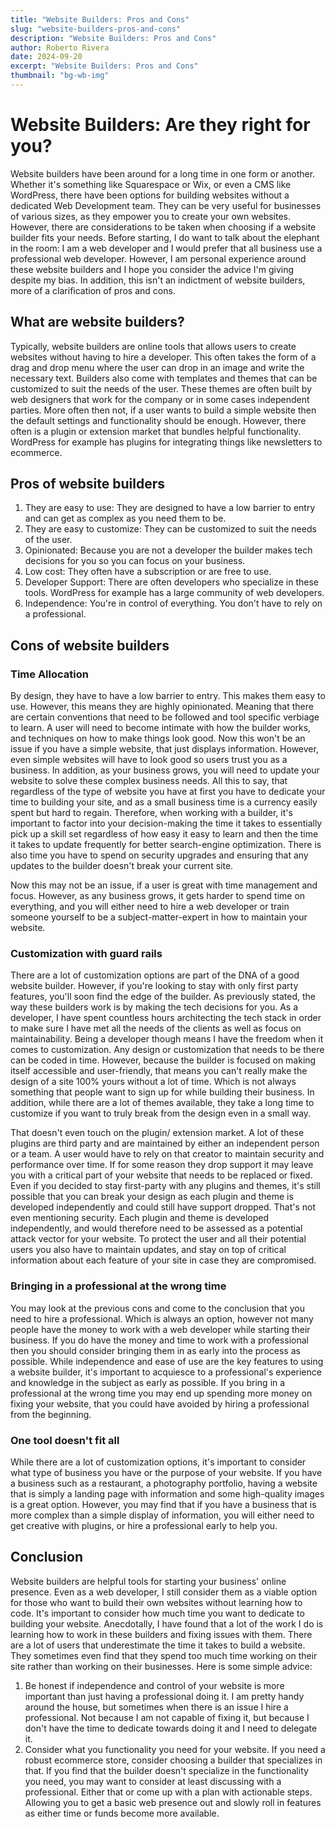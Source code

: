 ```yaml
---
title: "Website Builders: Pros and Cons"
slug: "website-builders-pros-and-cons"
description: "Website Builders: Pros and Cons"
author: Roberto Rivera
date: 2024-09-20
excerpt: "Website Builders: Pros and Cons"
thumbnail: "bg-wb-img"
---
```


# Website Builders: Are they right for you?

Website builders have been around for a long time in one form or another. Whether it's something like Squarespace or
Wix, or even a CMS like WordPress, there have been options for building websites without a dedicated Web Development
team. They can be very useful for businesses of various sizes, as they empower you to create your own websites. However,
there are considerations to be taken when choosing if a website builder fits your needs. Before starting, I do want to
talk about the elephant in the room: I am a web developer and I would prefer that all business use a professional web
developer. However, I am personal experience around these website builders and I hope you consider the advice I'm giving
despite my bias. In addition, this isn't an indictment of website builders, more of a clarification of pros and cons.

## What are website builders?

Typically, website builders are online tools that allows users to create websites without having to hire a developer.
This often takes the form of a drag and drop menu where the user can drop in an image and write the necessary text.
Builders also come with templates and themes that can be customized to suit the needs of the user. These themes are
often built by web designers that work for the company or in some cases independent parties. More often then not, if a
user wants to build a simple website then the default settings and functionality should be enough. However, there often
is a plugin or extension market that bundles helpful functionality. WordPress for example has plugins for integrating
things like newsletters to ecommerce.

## Pros of website builders

1. They are easy to use: They are designed to have a low barrier to entry and can get as complex as you need them to be.
2. They are easy to customize: They can be customized to suit the needs of the user.
3. Opinionated: Because you are not a developer the builder makes tech decisions for you so you can focus on your
   business.
4. Low cost: They often have a subscription or are free to use.
5. Developer Support: There are often developers who specialize in these tools. WordPress for example has a large
   community of web developers.
6. Independence: You're in control of everything. You don't have to rely on a professional.

## Cons of website builders

### Time Allocation

By design, they have to have a low barrier to entry. This makes them easy to use. However, this means they are highly
opinionated. Meaning that there are certain conventions that need to be followed and tool specific verbiage to learn. A
user will need to become intimate with how the builder works, and techniques on how to make things look
good. Now this won't be an issue if you have a simple website, that just displays information. However, even simple
websites will have to look good so users trust you as a business. In addition, as your business grows, you will need to
update your website to solve these complex business needs. All this to say, that regardless of the type of website you
have at first you have to dedicate your time to building your site, and as a small business time is a currency easily
spent but hard to regain. Therefore, when working with a builder, it's important to factor into your decision-making the
time it takes to essentially pick up a skill set regardless of how easy it easy to learn and then the time it takes to
update frequently for better search-engine optimization. There is also time you have to spend on security upgrades and
ensuring that any updates to the builder doesn't break your current site.

Now this may not be an issue, if a user is great with time management and focus. However, as any business grows, it gets
harder to spend time on everything, and you will either need to hire a web developer or train someone yourself to be a
subject-matter-expert in how to maintain your website.

### Customization with guard rails

There are a lot of customization options are part of the DNA of a good website builder. However, if you're looking to
stay with only first party features, you'll soon find the edge of the builder. As previously stated, the way these
builders work is by making the tech decisions for you. As a developer, I have spent countless hours architecting the
tech stack in order to make sure I have met all the needs of the clients as well as focus on maintainability. Being a
developer though means I have the freedom when it comes to customization. Any design or customization that needs to be
there can be coded in time. However, because the builder is focused on making itself accessible and user-friendly, that
means you can't really make the design of a site 100% yours without a lot of time. Which is not always something that
people want to sign up for while building their business. In addition, while there are a lot of themes available, they
take a long time to customize if you want to truly break from the design even in a small way.

That doesn't even touch on the plugin/ extension market. A lot of these plugins are third party and are maintained by
either an independent person or a team. A user would have to rely on that creator to maintain security and performance
over time. If for some reason they drop support it may leave you with a critical part of your website that needs to be
replaced or fixed. Even if you decided to stay first-party with any plugins and themes, it's still possible that you can
break your design as each plugin and theme is developed independently and could still have support dropped. That's not
even mentioning security. Each plugin and theme is developed independently, and would therefore need to be assessed as a
potential attack vector for your website. To protect the user and all their potential users you also have to maintain
updates, and stay on top of critical information about each feature of your site in case they are compromised.

### Bringing in a professional at the wrong time

You may look at the previous cons and come to the conclusion that you need to hire a professional. Which is always an
option, however not many people have the money to work with a web developer while starting their business. If you do
have the money and time to work with a professional then you should consider bringing them in as early into the process
as possible. While independence and ease of use are the key features to using a website builder, it's important to
acquiesce to a professional's experience and knowledge in the subject as early as possible. If you bring in a
professional at the wrong time you may end up spending more money on fixing your website, that you could have avoided by
hiring a professional from the beginning.

### One tool doesn't fit all

While there are a lot of customization options, it's important to consider what type of business you have or the purpose
of your website. If you have a business such as a restaurant, a photography portfolio, having a website that is simply a
landing page with information and some high-quality images is a great option. However, you may find that if you have a 
business that is more complex than a simple display of information, you will either need to get creative with plugins, 
or hire a professional early to help you.

## Conclusion

Website builders are helpful tools for starting your business' online presence. Even as a web developer, I still
consider them as a viable option for those who want to build their own websites without learning how to code. It's 
important to consider how much time you want to dedicate to building your website. Anecdotally, I have found that a lot
of the work I do is learning how to work in these builders and fixing issues with them. There are a lot of users that 
underestimate the time it takes to build a website. They sometimes even find that they spend too much time working on
their site rather than working on their businesses. Here is some simple advice:
1. Be honest if independence and control of your website is more important than just having a professional doing it. 
I am pretty handy around the house, but sometimes when there is an issue I hire a professional. Not because I am not 
capable of fixing it, but because I don't have the time to dedicate towards doing it and I need to delegate it.
2. Consider what you functionality you need for your website. If you need a robust ecommerce store, consider choosing a 
builder that specializes in that. If you find that the builder doesn't specialize in the functionality you need, you may
want to consider at least discussing with a professional. Either that or come up with a plan with actionable steps. 
Allowing you to get a basic web presence out and slowly roll in features as either time or funds become more available.

